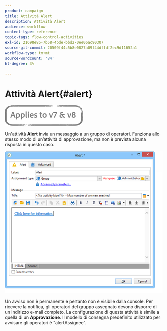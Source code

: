```yaml
---
product: campaign
title: Attività Alert
description: Attività Alert
audience: workflow
content-type: reference
topic-tags: flow-control-activities
exl-id: 21698e85-7b58-4bde-bbd2-0ee06ac90307
source-git-commit: 20509f44c5b8e0827a09f44dffdf2ec9d11652a1
workflow-type: tm+mt
source-wordcount: '84'
ht-degree: 3%

---
```


# Attività Alert{#alert}

![](../../assets/common.svg)

Un&#39;attività **Alert** invia un messaggio a un gruppo di operatori. Funziona allo stesso modo di un’attività di approvazione, ma non è prevista alcuna risposta in questo caso.

![](assets/edit_alerte.png)

Un avviso non è permanente e pertanto non è visibile dalla console. Per ricevere la notifica, gli operatori del gruppo assegnato devono disporre di un indirizzo e-mail completo. La configurazione di questa attività è simile a quella di un **Approvazione**. Il modello di consegna predefinito utilizzato per avvisare gli operatori è &quot;alertAssignee&quot;.
